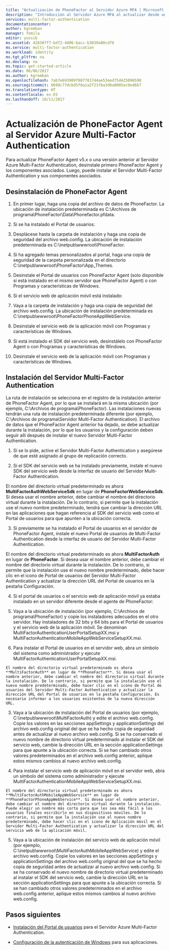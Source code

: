 ```yaml
---
title: "Actualización de PhoneFactor al Servidor Azure MFA | Microsoft Docs"
description: "Introducción al Servidor Azure MFA al actualizar desde una instancia anterior de PhoneFactor Agent."
services: multi-factor-authentication
documentationcenter: 
author: kgremban
manager: femila
editor: yossib
ms.assetid: 42838ff7-bdf2-4d06-bacc-b3839a00cd76
ms.service: multi-factor-authentication
ms.workload: identity
ms.tgt_pltfrm: na
ms.devlang: na
ms.topic: get-started-article
ms.date: 06/06/2017
ms.author: kgremban
ms.openlocfilehash: 7ab7e693909f807781744ae53eed75d425096590
ms.sourcegitcommit: 6699c77dcbd5f8a1a2f21fba3d0a0005ac9ed6b7
ms.translationtype: HT
ms.contentlocale: es-ES
ms.lasthandoff: 10/11/2017
---
```

# <a name="upgrade-the-phonefactor-agent-to-azure-multi-factor-authentication-server"></a>Actualización de PhoneFactor Agent al Servidor Azure Multi-Factor Authentication
Para actualizar PhoneFactor Agent v5.x o una versión anterior al Servidor Azure Multi-Factor Authentication, desinstale primero PhoneFactor Agent y los componentes asociados. Luego, puede instalar el Servidor Multi-Factor Authentication y sus componentes asociados.

## <a name="uninstall-the-phonefactor-agent"></a>Desinstalación de PhoneFactor Agent

1. En primer lugar, haga una copia del archivo de datos de PhoneFactor. La ubicación de instalación predeterminada es C:\Archivos de programa\PhoneFactor\Data\Phonefactor.pfdata.

2. Si se ha instalado el Portal de usuarios:
  1. Desplácese hasta la carpeta de instalación y haga una copia de seguridad del archivo web.config. La ubicación de instalación predeterminada es C:\inetpub\wwwroot\PhoneFactor.

  2. Si ha agregado temas personalizados al portal, haga una copia de seguridad de la carpeta personalizada en el directorio C:\inetpub\wwwroot\PhoneFactor\App_Themes.

  3. Desinstale el Portal de usuarios con PhoneFactor Agent (solo disponible si está instalado en el mismo servidor que PhoneFactor Agent) o con Programas y características de Windows.

3. Si el servicio web de aplicación móvil está instalado:

  1. Vaya a la carpeta de instalación y haga una copia de seguridad del archivo web.config. La ubicación de instalación predeterminada es C:\inetpub\wwwroot\PhoneFactorPhoneAppWebService.

  2. Desinstale el servicio web de la aplicación móvil con Programas y características de Windows.

4. Si está instalado el SDK del servicio web, desinstálelo con PhoneFactor Agent o con Programas y características de Windows.

5. Desinstale el servicio web de la aplicación móvil con Programas y características de Windows.

## <a name="install-the-multi-factor-authentication-server"></a>Instalación del Servidor Multi-Factor Authentication

La ruta de instalación se selecciona en el registro de la instalación anterior de PhoneFactor Agent, por lo que se instalará en la misma ubicación (por ejemplo, C:\Archivos de programa\PhoneFactor). Las instalaciones nuevas tendrán una ruta de instalación predeterminada diferente (por ejemplo, C:\Archivos de programa\Servidor Multi-Factor Authentication). El archivo de datos que el PhoneFactor Agent anterior ha dejado, se debe actualizar durante la instalación, por lo que los usuarios y la configuración deben seguir allí después de instalar el nuevo Servidor Multi-Factor Authentication.

1. Si se lo pide, active el Servidor Multi-Factor Authentication y asegúrese de que esté asignado al grupo de replicación correcto.

2. Si el SDK del servicio web se ha instalado previamente, instale el nuevo SDK del servicio web desde la interfaz de usuario del Servidor Multi-Factor Authentication.

  El nombre del directorio virtual predeterminado es ahora **MultiFactorAuthWebServiceSdk** en lugar de **PhoneFactorWebServiceSdk**. Si desea usar el nombre anterior, debe cambiar el nombre del directorio virtual durante la instalación. De lo contrario, si permite que la instalación use el nuevo nombre predeterminado, tendrá que cambiar la dirección URL en las aplicaciones que hagan referencia al SDK del servicio web como el Portal de usuarios para que apunten a la ubicación correcta.

3. Si previamente se ha instalado el Portal de usuarios en el servidor de PhoneFactor Agent, instale el nuevo Portal de usuarios de Multi-Factor Authentication desde la interfaz de usuario del Servidor Multi-Factor Authentication.

  El nombre del directorio virtual predeterminado es ahora **MultiFactorAuth** en lugar de **PhoneFactor**. Si desea usar el nombre anterior, debe cambiar el nombre del directorio virtual durante la instalación. De lo contrario, si permite que la instalación use el nuevo nombre predeterminado, debe hacer clic en el icono de Portal de usuarios del Servidor Multi-Factor Authentication y actualizar la dirección URL del Portal de usuarios en la pestaña Configuración.

4. Si el portal de usuarios o el servicio web de aplicación móvil ya estaba instalado en un servidor diferente desde el agente de PhoneFactor:

  1. Vaya a la ubicación de instalación (por ejemplo, C:\Archivos de programa\PhoneFactor) y copie los instaladores adecuados en el otro servidor. Hay instaladores de 32 bits y 64 bits para el Portal de usuarios y el servicio web de la aplicación móvil. Se denominan MultiFactorAuthenticationUserPortalSetupXX.msi y MultiFactorAuthenticationMobileAppWebServiceSetupXX.msi.

  2. Para instalar el Portal de usuarios en el servidor web, abra un símbolo del sistema como administrador y ejecute MultiFactorAuthenticationUserPortalSetupXX.msi.

    El nombre del directorio virtual predeterminado es ahora **MultiFactorAuth** en lugar de **PhoneFactor**. Si desea usar el nombre anterior, debe cambiar el nombre del directorio virtual durante la instalación. De lo contrario, si permite que la instalación use el nuevo nombre predeterminado, debe hacer clic en el icono de Portal de usuarios del Servidor Multi-Factor Authentication y actualizar la dirección URL del Portal de usuarios en la pestaña Configuración. Es necesario informar a los usuarios existentes de la nueva dirección URL.

  3. Vaya a la ubicación de instalación del Portal de usuarios (por ejemplo, C:\inetpub\wwwroot\MultiFactorAuth) y edite el archivo web.config. Copie los valores en las secciones appSettings y applicationSettings del archivo web.config original del que se ha hecho copia de seguridad antes de actualizar al nuevo archivo web.config. Si se ha conservado el nuevo nombre de directorio virtual predeterminado al instalar el SDK del servicio web, cambie la dirección URL en la sección applicationSettings para que apunte a la ubicación correcta. Si se han cambiado otros valores predeterminados en el archivo web.config anterior, aplique estos mismos cambios al nuevo archivo web.config.

  4. Para instalar el servicio web de aplicación móvil en el servidor web, abra un símbolo del sistema como administrador y ejecute MultiFactorAuthenticationMobileAppWebServiceSetupXX.msi.

    El nombre del directorio virtual predeterminado es ahora **MultiFactorAuthMobileAppWebService** en lugar de **PhoneFactorPhoneAppWebService**. Si desea usar el nombre anterior, debe cambiar el nombre del directorio virtual durante la instalación. Puede elegir un nombre más corto para que les sea más fácil a los usuarios finales escribirlo en sus dispositivos móviles. De lo contrario, si permite que la instalación use el nuevo nombre predeterminado, debe hacer clic en el icono de Aplicación móvil en el Servidor Multi-Factor Authentication y actualizar la dirección URL del servicio web de la aplicación móvil.

  5. Vaya a la ubicación de instalación del servicio web de aplicación móvil (por ejemplo, C:\inetpub\wwwroot\MultiFactorAuthMobileAppWebService) y edite el archivo web.config. Copie los valores en las secciones appSettings y applicationSettings del archivo web.config original del que se ha hecho copia de seguridad antes de actualizar al nuevo archivo web.config. Si se ha conservado el nuevo nombre de directorio virtual predeterminado al instalar el SDK del servicio web, cambie la dirección URL en la sección applicationSettings para que apunte a la ubicación correcta. Si se han cambiado otros valores predeterminados en el archivo web.config anterior, aplique estos mismos cambios al nuevo archivo web.config.

## <a name="next-steps"></a>Pasos siguientes

- [Instalación del Portal de usuarios](multi-factor-authentication-get-started-portal.md) para el Servidor Azure Multi-Factor Authentication.

- [Configuración de la autenticación de Windows](multi-factor-authentication-get-started-server-windows.md) para sus aplicaciones. 
